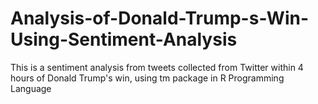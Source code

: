# Analysis-of-Donald-Trump-s-Win-Using-Sentiment-Analysis
This is a sentiment analysis from tweets collected from Twitter within 4 hours of Donald Trump's win, using tm package in R Programming Language
